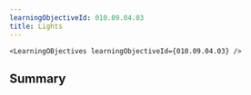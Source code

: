 ```yaml
---
learningObjectiveId: 010.09.04.03
title: Lights
---
```


```tsx eval
<LearningOBjectives learningObjectiveId={010.09.04.03} />
```

## Summary
